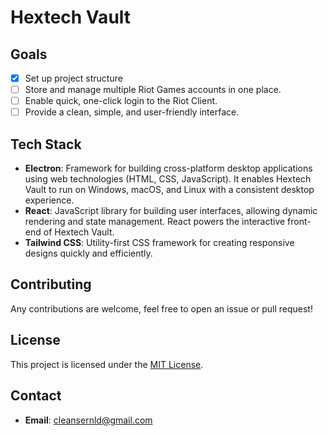 # Hextech Vault

## Goals

- [x] Set up project structure
- [ ] Store and manage multiple Riot Games accounts in one place.
- [ ] Enable quick, one-click login to the Riot Client.
- [ ] Provide a clean, simple, and user-friendly interface.

## Tech Stack

- **Electron**: Framework for building cross-platform desktop applications using web technologies (HTML, CSS, JavaScript). It enables Hextech Vault to run on Windows, macOS, and Linux with a consistent desktop experience.
- **React**: JavaScript library for building user interfaces, allowing dynamic rendering and state management. React powers the interactive front-end of Hextech Vault.
- **Tailwind CSS**: Utility-first CSS framework for creating responsive designs quickly and efficiently.

## Contributing

Any contributions are welcome, feel free to open an issue or pull request!

## License

This project is licensed under the [MIT License](LICENSE).

## Contact

- **Email**: cleansernld@gmail.com
